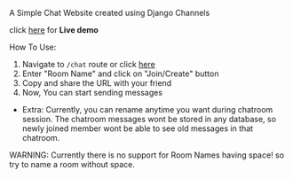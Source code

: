 A Simple Chat Website created using Django Channels

click [here](https://webchatapp-op92.onrender.com/chat/) for <b>Live demo</b>

How To Use:
1. Navigate to `/chat` route or click [here](https://webchatapp-op92.onrender.com/chat/)
2. Enter "Room Name" and click on "Join/Create" button
3. Copy and share the URL with your friend
4. Now, You can start sending messages

+ Extra: Currently, you can rename anytime you want during chatroom session. The chatroom messages wont be stored in any database, so newly joined member wont be able to see old messages in that chatroom.


WARNING: Currently there is no support for Room Names having space! so try to name a room without space.

